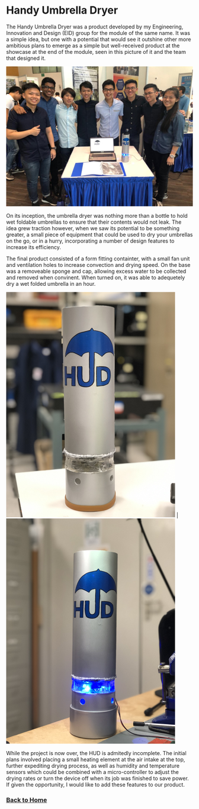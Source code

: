 # Handy Umbrella Dryer

The Handy Umbrella Dryer was a product developed by my Engineering, Innovation and Design (EID) group for the module of the same name. It was a simple idea, but one with a potential that would see it outshine other more ambitious plans to emerge as a simple but well-received product at the showcase at the end of the module, seen in this picture of it and the team that designed it.

![HUD Group Photo](/images/HUD-group-photo.jpeg)

On its inception, the umbrella dryer was nothing more than a bottle to hold wet foldable umbrellas to ensure that their contents would not leak. The idea grew traction however, when we saw its potential to be something greater, a small piece of equipment that could be used to dry your umbrellas on the go, or in a hurry, incorporating a number of design features to increase its efficiency.

The final product consisted of a form fitting containter, with a small fan unit and ventilation holes to increase convection and drying speed. On the base was a removeable sponge and cap, allowing excess water to be collected and removed when convinent. When turned on, it was able to adequetely dry a wet folded umbrella in an hour.

![HUD off](/images/HUD-off.png) | ![HUD on](/images/HUD-on.png)

While the project is now over, the HUD is admitedly incomplete. The initial plans involved placing a small heating element at the air intake at the top, further expediting drying process, as well as humidity and temperature sensors which could be combined with a micro-controller to adjust the drying rates or turn the device off when its job was finished to save power. If given the opportunity, I would like to add these features to our product.


### [Back to Home](index.md)
